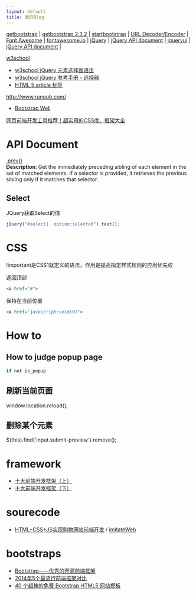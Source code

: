 ```yaml
---
layout: default
title: 我的Blog
---
```


[getbootstrap](http://getbootstrap.com/) | 
[getbootstrap 2.3.2](http://getbootstrap.com/2.3.2/index.html) | 
[startbootstrap](https://startbootstrap.com/template-categories/all/) | 
[URL Decoder/Encoder](http://meyerweb.com/eric/tools/dencoder/) | 
[Font Awesome](http://fortawesome.github.io/Font-Awesome/) | 
[fontawesome.io](http://fontawesome.io/) | 
[jQuery](http://jquery.com/) | 
[jQuery API document](http://api.jquery.com/) | 
[jqueryui](http://jqueryui.com/) | 
[jQuery API document](http://api.jquery.com/) | 



[w3school](http://www.w3school.com.cn/h.asp)  
-  [w3school jQuery 元素选择器语法](http://www.w3school.com.cn/jquery/jquery_selectors.asp)  
-  [w3school jQuery 参考手册 - 选择器](http://www.w3school.com.cn/jquery/jquery_ref_selectors.asp)
-  [HTML 5 article 标签](http://www.w3school.com.cn/html5/html5_article.asp)


http://www.runoob.com/  
- [Bootstrap Well](http://www.runoob.com/bootstrap/bootstrap-wells.html)

[网页前端开发工具推荐！超实用的CSS库、框架大全](http://www.uisdc.com/css-and-framework-tool)

# API Document
[.prev()](http://api.jquery.com/prev/)  
**Description**: Get the immediately preceding sibling of each element in the set of matched elements. If a selector is provided, it retrieves the previous sibling only if it matches that selector.  


## Select
JQuery获取Select的值
``` javascript
jQuery("#select1  option:selected").text();
```
# CSS
!important是CSS1就定义的语法，作用是提高指定样式规则的应用优先权

返回顶部
``` html
<a href="#"> 
```
保持在当前位置
``` html
<a href="javascript:void(0)">  
```
# How to
## How to judge popup page
``` javascript
if not is_popup
```
## 刷新当前页面
window.location.reload();

## 删除某个元素
$(this).find('input.submit-preview').remove();

# framework
- [十大前端开发框架（上）](http://blog.jobbole.com/41950/)
- [十大前端开发框架（下）](http://blog.jobbole.com/42346/)

# sourecode
- [HTML+CSS+JS实现购物网站前端开发](http://dobit.top/Detail/160.html) / [imitateWeb](https://github.com/xiaomaer/imitateWeb)

# bootstraps
- [Bootstrap——优秀的开源前端框架](http://www.cnblogs.com/chijianqiang/archive/2012/02/23/bootstrap.html)
- [2014年5个最流行前端框架对比](http://web.jobbole.com/81876/)
- [40 个超棒的免费 Bootstrap HTML5 网站模板](http://www.oschina.net/news/59924/free-bootstrap-templates)






